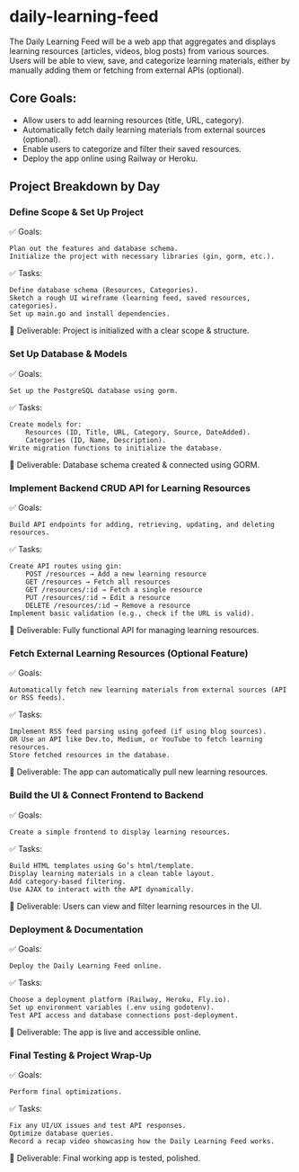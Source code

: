 # daily-learning-feed
The Daily Learning Feed will be a web app that aggregates and displays learning resources (articles, videos, blog posts) from various sources. Users will be able to view, save, and categorize learning materials, either by manually adding them or fetching from external APIs (optional).

## Core Goals:

- Allow users to add learning resources (title, URL, category).
- Automatically fetch daily learning materials from external sources (optional).
- Enable users to categorize and filter their saved resources.
- Deploy the app online using Railway or Heroku.

## Project Breakdown by Day
### Define Scope & Set Up Project

✅ Goals:

    Plan out the features and database schema.
    Initialize the project with necessary libraries (gin, gorm, etc.).

✅ Tasks:

    Define database schema (Resources, Categories).
    Sketch a rough UI wireframe (learning feed, saved resources, categories).
    Set up main.go and install dependencies.

📌 Deliverable: Project is initialized with a clear scope & structure.

### Set Up Database & Models

✅ Goals:

    Set up the PostgreSQL database using gorm.

✅ Tasks:

    Create models for:
        Resources (ID, Title, URL, Category, Source, DateAdded).
        Categories (ID, Name, Description).
    Write migration functions to initialize the database.

📌 Deliverable: Database schema created & connected using GORM.

### Implement Backend CRUD API for Learning Resources

✅ Goals:

    Build API endpoints for adding, retrieving, updating, and deleting resources.

✅ Tasks:

    Create API routes using gin:
        POST /resources → Add a new learning resource
        GET /resources → Fetch all resources
        GET /resources/:id → Fetch a single resource
        PUT /resources/:id → Edit a resource
        DELETE /resources/:id → Remove a resource
    Implement basic validation (e.g., check if the URL is valid).

📌 Deliverable: Fully functional API for managing learning resources.

### Fetch External Learning Resources (Optional Feature)

✅ Goals:

    Automatically fetch new learning materials from external sources (API or RSS feeds).

✅ Tasks:

    Implement RSS feed parsing using gofeed (if using blog sources).
    OR Use an API like Dev.to, Medium, or YouTube to fetch learning resources.
    Store fetched resources in the database.

📌 Deliverable: The app can automatically pull new learning resources.

### Build the UI & Connect Frontend to Backend

✅ Goals:

    Create a simple frontend to display learning resources.

✅ Tasks:

    Build HTML templates using Go’s html/template.
    Display learning materials in a clean table layout.
    Add category-based filtering.
    Use AJAX to interact with the API dynamically.

📌 Deliverable: Users can view and filter learning resources in the UI.

### Deployment & Documentation

✅ Goals:

    Deploy the Daily Learning Feed online.

✅ Tasks:

    Choose a deployment platform (Railway, Heroku, Fly.io).
    Set up environment variables (.env using godotenv).
    Test API access and database connections post-deployment.

📌 Deliverable: The app is live and accessible online.

### Final Testing & Project Wrap-Up

✅ Goals:

    Perform final optimizations.

✅ Tasks:

    Fix any UI/UX issues and test API responses.
    Optimize database queries.
    Record a recap video showcasing how the Daily Learning Feed works.

📌 Deliverable: Final working app is tested, polished.
